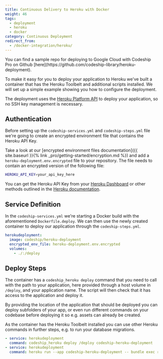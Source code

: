 ```yaml
---
title: Continuous Delivery to Heroku with Docker
weight: 46
tags:
  - deployment
  - heroku
  - docker
category: Continuous Deployment
redirect_from:
  - /docker-integration/heroku/
---
```


<div class="info-block">
You can find a sample repo for deploying to Google Cloud with Codeship Pro on Github [here](https://github.com/codeship-library/heroku-deployment).
</div>

To make it easy for you to deploy your application to Heroku we've built a container that has the Heroku Toolbelt and additional scripts installed. We will set up a simple example showing you how to configure the deployment.

The deployment uses the [Heroku Platform API](https://devcenter.heroku.com/articles/build-and-release-using-the-api) to deploy your application, so no SSH key management is necessary.

## Authentication

Before setting up the `codeship-services.yml` and `codeship-steps.yml` file we're going to create an encrypted environment file that contains the Heroku API Key.

Take a look at our [encrypted environment files documentation]({{ site.baseurl }}{% link _pro/getting-started/encryption.md %}) and add a `heroku-deployment.env.encrypted` file to your repository. The file needs to contain an encrypted version of the following file:

```bash
HEROKU_API_KEY=your_api_key_here
```

You can get the Heroku API Key from your [Heroku Dashboard](https://dashboard.heroku.com/account) or other methods outlined in the [Heroku documentation](https://devcenter.heroku.com/articles/platform-api-quickstart#authentication).

## Service Definition

In the `codeship-services.yml` we're starting a Docker build with the aforementioned `Dockerfile.deploy`. We can then use the newly created container to deploy our application through the `codeship-steps.yml`.

```yaml
herokudeployment:
  image: codeship/heroku-deployment
  encrypted_env_file: heroku-deployment.env.encrypted
  volumes:
    - ./:/deploy
```

## Deploy Steps

The container has a `codeship_heroku deploy` command that you need to call with the path to your application, here provided through a host volume in `/deploy`, and your application name. The script will then check that it has access to the application and deploy it.

By providing the location of the application that should be deployed you can deploy subfolders of your app, or even run different commands on your codebase before deploying it so e.g. assets can already be created.

As the container has the Heroku Toolbelt installed you can use other Heroku commands in further steps, e.g. to run your database migrations.

```yaml
- service: herokudeployment
  command: codeship_heroku deploy /deploy codeship-heroku-deployment
- service: herokudeployment
  command: heroku run --app codeship-heroku-deployment -- bundle exec rake db:migrate
```
